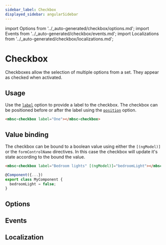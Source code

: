 ```yaml
---
sidebar_label: Checkbox
displayed_sidebar: angularSidebar
---
```


import Options from '../\_auto-generated/checkbox/options.md';
import Events from '../\_auto-generated/checkbox/events.md';
import Localizations from '../\_auto-generated/checkbox/localizations.md';

# Checkbox

Checkboxes allow the selection of multiple options from a set. They appear as checked when activated.

## Usage

Use the [`label`](#opt-label) option to provide a label to the checkbox.
The checkbox can be positioned before or after the label using the [`position`](#opt-position) option.

```html
<mbsc-checkbox label="One"></mbsc-checkbox>
```

## Value binding

The checkbox can be bound to a boolean value using either the `[(ngModel)]` or the `formControlName` directives. In this case the checkbox will update it's state according to the bound the value.

```html
<mbsc-checkbox label="Bedroom lights" [(ngModel)]="bedroomLight"></mbsc-checkbox>
```
```ts
@Component({...})
export class MyComponent {
  bedroomLight = false;
}
```

<div className="option-list">

## Options

<Options />

## Events

<Events />

## Localization

<Localizations />

</div>
